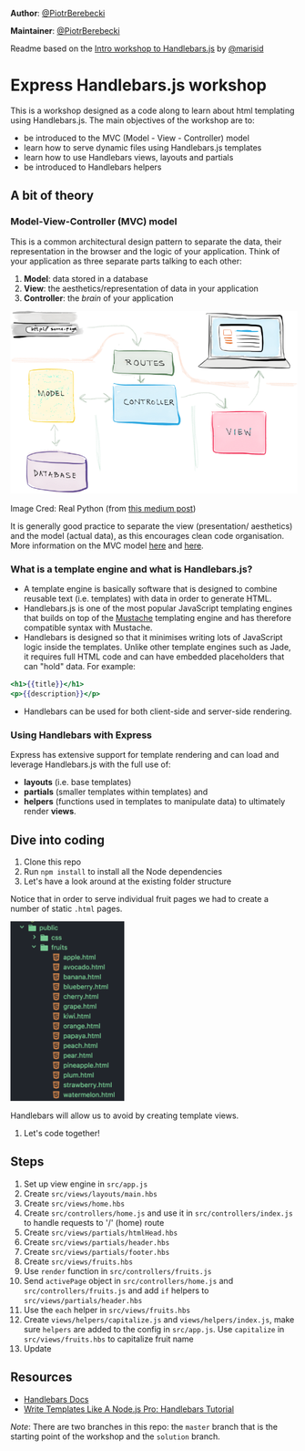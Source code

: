 **Author**: [@PiotrBerebecki](https://github.com/PiotrBerebecki)  

**Maintainer**: [@PiotrBerebecki](https://github.com/PiotrBerebecki)

Readme based on the [Intro workshop to Handlebars.js](https://github.com/foundersandcoders/handlebars-hapi-intro-workshop) by [@marisid](https://github.com/marisid)

# Express Handlebars.js workshop

This is a workshop designed as a code along to learn about html templating using Handlebars.js.
The main objectives of the workshop are to:
- be introduced to the MVC (Model - View - Controller) model
- learn how to serve dynamic files using Handlebars.js templates
- learn how to use Handlebars views, layouts and partials
- be introduced to Handlebars helpers

## A bit of theory

### Model-View-Controller (MVC) model

This is a common architectural design pattern to separate the data, their representation in the browser and the logic of your application. Think of your application as three separate parts talking to each other:
1. **Model**: data stored in a database
1. **View**: the aesthetics/representation of data in your application
1. **Controller**: the *brain* of your application

![A diagram of the MVC model](./images-readme/mvc-diagram.png)

Image Cred: Real Python (from [this medium post](https://medium.freecodecamp.com/model-view-controller-mvc-explained-through-ordering-drinks-at-the-bar-efcba6255053#.3autr7o1d))

It is generally good practice to separate the view (presentation/ aesthetics) and the model (actual data), as this encourages clean code organisation. More information on the MVC model [here](https://en.wikipedia.org/wiki/Model%E2%80%93view%E2%80%93controller) and [here](https://medium.freecodecamp.com/model-view-controller-mvc-explained-through-ordering-drinks-at-the-bar-efcba6255053#.3autr7o1d).

### What is a template engine and what is Handlebars.js?
- A template engine is basically software that is designed to combine reusable text (i.e. templates) with data in order to generate HTML.
- Handlebars.js is one of the most popular JavaScript templating engines that builds on top of the [Mustache](https://github.com/janl/mustache.js) templating engine and has therefore compatible syntax with Mustache.
- Handlebars is designed so that it minimises writing lots of JavaScript logic inside the templates. Unlike other template engines such as Jade, it requires full HTML code and can have embedded placeholders that can "hold" data. For example:
```hbs
<h1>{{title}}</h1>
<p>{{description}}</p>
```
- Handlebars can be used for both client-side and server-side rendering.

### Using Handlebars with Express
Express has extensive support for template rendering and can load and leverage Handlebars.js with the full use of:
- **layouts** (i.e. base templates)
- **partials** (smaller templates within templates) and
- **helpers** (functions used in templates to manipulate data) to ultimately render **views**.

## Dive into coding
1. Clone this repo
1. Run `npm install` to install all the Node dependencies
1. Let's have a look around at the existing folder structure

  Notice that in order to serve individual fruit pages we had to create a number of static `.html` pages.

  <img src="./images-readme/folder-structure-fruits-html.png" width="200px" height="auto"/>

  Handlebars will allow us to avoid by creating template views.

1. Let's code together!


## Steps

1. Set up view engine in `src/app.js`
1. Create `src/views/layouts/main.hbs`
1. Create `src/views/home.hbs`
1. Create `src/controllers/home.js` and use it in `src/controllers/index.js` to handle requests to '/' (home) route
1. Create `src/views/partials/htmlHead.hbs`
1. Create `src/views/partials/header.hbs`
1. Create `src/views/partials/footer.hbs`
1. Create `src/views/fruits.hbs`
1. Use `render` function in `src/controllers/fruits.js`
1. Send `activePage` object in `src/controllers/home.js` and `src/controllers/fruits.js` and add `if` helpers to `src/views/partials/header.hbs`
1. Use the `each` helper in `src/views/fruits.hbs`
1. Create `views/helpers/capitalize.js` and `views/helpers/index.js`, make sure `helpers` are added to the config in `src/app.js`. Use `capitalize` in `src/views/fruits.hbs` to capitalize fruit name
1. Update

## Resources
- [Handlebars Docs](http://handlebarsjs.com/)
- [Write Templates Like A Node.js Pro: Handlebars Tutorial](https://webapplog.com/handlebars/)

*Note*:
There are two branches in this repo: the `master` branch that is the starting point of the workshop and the `solution` branch.
